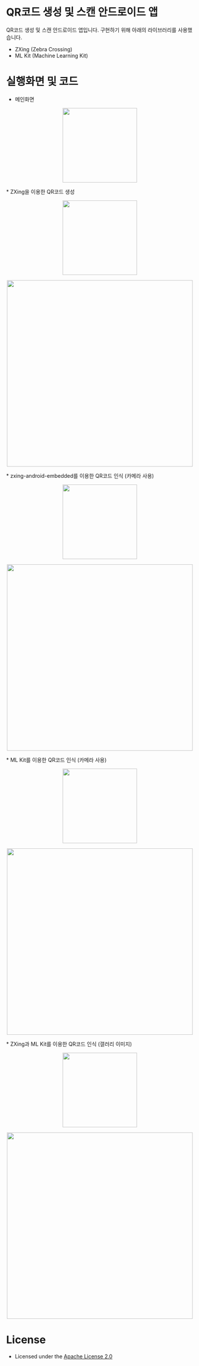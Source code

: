 QR코드 생성 및 스캔 안드로이드 앱
=============  
QR코드 생성 및 스캔 안드로이드 앱입니다. 구현하기 위해 아래의 라이브러리를 사용했습니다.  
* ZXing (Zebra Crossing)  
* ML Kit  (Machine Learning Kit)  

# 실행화면 및 코드  
* 메인화면  
<p align="center"><img src="1.jpg" width="200"></p>  
* ZXing을 이용한 QR코드 생성
<p align="center"><img src="2.jpg" width="200"></p>  
<p align="center"><img src="code_1.png" width="500"></p>  
* zxing-android-embedded를 이용한 QR코드 인식 (카메라 사용)  
<p align="center"><img src="3.jpg" width="200"></p>  
<p align="center"><img src="code_2.png" width="500"></p>  
* ML Kit를 이용한 QR코드 인식 (카메라 사용)  
<p align="center"><img src="4.jpg" width="200"></p>  
<p align="center"><img src="code_3.png" width="500"></p>  
* ZXing과 ML Kit를 이용한 QR코드 인식 (갤러리 이미지)   
<p align="center"><img src="5.jpg" width="200"></p>  
<p align="center"><img src="code_4.png" width="500"></p>  

# License
* Licensed under the [Apache License 2.0][1]

[1]: http://www.apache.org/licenses/LICENSE-2.0
